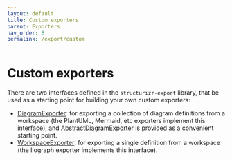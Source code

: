 ```yaml
---
layout: default
title: Custom exporters
parent: Exporters
nav_order: 8
permalink: /export/custom
---
```


# Custom exporters

There are two interfaces defined in the `structurizr-export` library, that be used as a starting point for building your own custom exporters:

- [DiagramExporter](https://github.com/structurizr/java/blob/master/structurizr-export/src/main/java/com/structurizr/export/DiagramExporter.java): for exporting a collection of diagram definitions from a workspace (the PlantUML, Mermaid, etc exporters implement this interface), and [AbstractDiagramExporter](https://github.com/structurizr/java/blob/master/structurizr-export/src/main/java/com/structurizr/export/AbstractDiagramExporter.java) is provided as a convenient starting point.
- [WorkspaceExporter](https://github.com/structurizr/java/blob/master/structurizr-export/src/main/java/com/structurizr/export/WorkspaceExporter.java): for exporting a single definition from a workspace (the Ilograph exporter implements this interface).